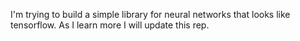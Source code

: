 I'm trying to build a simple library for neural networks that looks like tensorflow. As I learn more I will update this rep.
